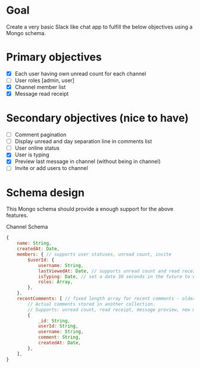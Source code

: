 # Goal
Create a very basic Slack like chat app to fulfill the below objectives using a Mongo schema.

# Primary objectives
- [x] Each user having own unread count for each channel
- [ ] User roles [admin, user]
- [x] Channel member list
- [x] Message read receipt

# Secondary objectives (nice to have)
- [ ] Comment pagination
- [ ] Display unread and day separation line in comments list
- [ ] User online status
- [x] User is typing
- [x] Preview last message in channel (without being in channel)
- [ ] Invite or add users to channel

# Schema design
This Mongo schema should provide a enough support for the above features.

Channel Schema
```javascript
{
	name: String,
	createdAt: Date,
	members: { // supports user statuses, unread count, invite
		$userId: {
			username: String,
			lastViewedAt: Date, // supports unread count and read receipt
			isTyping: Date, // set a date 30 seconds in the future to expire is typing status
			roles: Array,
		},
	},
	recentComments: [ // fixed length array for recent comments - older comments are shifted off (deleted)
		// Actual comments stored in another collection.
		// Supports: unread count, read receipt, message preview, new message separation line,
		{
			_id: String,
			userId: String,
			username: String,
			comment: String,
			createdAt: Date,
		},
	],
}
```
